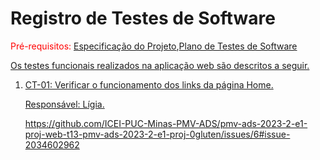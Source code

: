 # Registro de Testes de Software

<span style="color:red">Pré-requisitos: <a href="https://github.com/ICEI-PUC-Minas-PMV-ADS/pmv-ads-2023-2-e1-proj-web-t13-pmv-ads-2023-2-e1-proj-0gluten/blob/e409fe749a003834962c04f110c45c15bcfc154c/documentos/02-Especifica%C3%A7%C3%A3o%20do%20Projeto.md"> Especificação do Projeto</a></span>,<span style="color:red"></a><a href="https://github.com/ICEI-PUC-Minas-PMV-ADS/gluten.io/blob/30a80342bf6a495baccd2389748f22829a153916/documentos/07-Plano%20de%20Testes%20de%20Software.md">Plano de Testes de Software

Os testes funcionais realizados na aplicação web são descritos a seguir.

<ol>
  <li> CT-01: Verificar o funcionamento dos links da página Home.

  Responsável: Lígia.

https://github.com/ICEI-PUC-Minas-PMV-ADS/pmv-ads-2023-2-e1-proj-web-t13-pmv-ads-2023-2-e1-proj-0gluten/issues/6#issue-2034602962
  
  </li>
